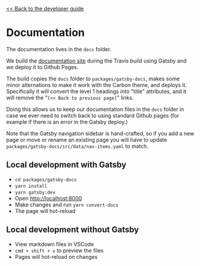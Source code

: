 [<< Back to the developer guide](developer_guide)

# Documentation

The documentation lives in the `docs` folder.

We build the [documentation site](https://ibm.github.io/spm-ui-upgrade-helper/) during the Travis build using Gatsby and we deploy it to Github Pages.

The build copies the `docs` folder to `packages/gatsby-docs`, makes some minor alternations to make it work with the Carbon theme, and deploys it. Specifically it will convert the level 1 headings into "title" attributes, and it will remove the "`[<< Back to previous page]`" links.

Doing this allows us to keep our documentation files in the `docs` folder in case we ever need to switch back to using standard Github pages (for example if there is an error in the Gatsby deploy.)

Note that the Gatsby navigation sidebar is hand-crafted, so if you add a new page or move or rename an existing page you will have to update `packages/gatsby-docs/src/data/nav-items.yaml` to match.

## Local development with Gatsby

- `cd packages/gatsby-docs`
- `yarn install`
- `yarn gatsby:dev`
- Open [http://localhost:8000](http://localhost:8000)
- Make changes and run `yarn convert-docs`
- The page will hot-reload

## Local development without Gatsby

- View markdown files in VSCode
- `cmd + shift + v` to preview the files
- Pages will hot-reload on changes
